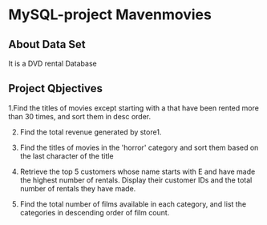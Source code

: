 # MySQL-project Mavenmovies 

## About Data Set 

It is a DVD rental Database 


## Project Qbjectives
1.Find the titles of movies except starting with a that have been rented more than 30 times, and sort them in desc order.

2. Find the total revenue generated by store1.

3. Find the titles of movies in the 'horror' category and sort them based on the last character of the title

4. Retrieve the top 5 customers whose name starts with E and have made the highest number of rentals. Display their customer IDs and the total number of rentals they have made.

5. Find the total number of films available in each category, and list the categories in descending order of film count.
